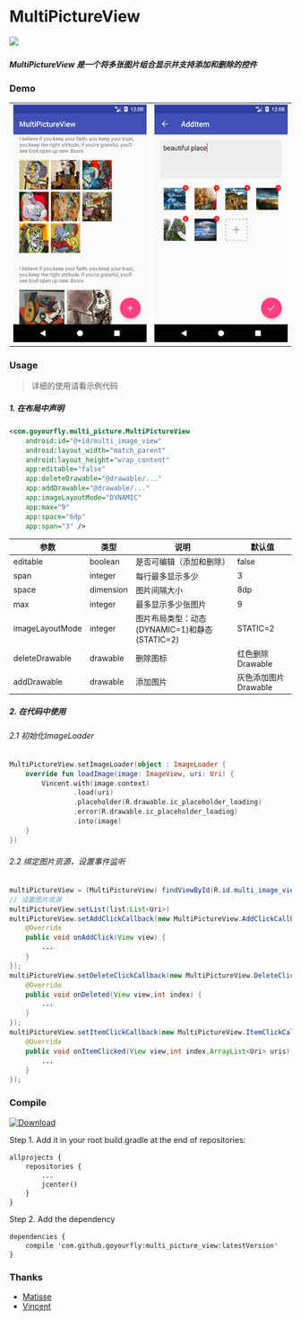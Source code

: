 # MultiPictureView


[![](https://jitpack.io/v/goyourfly/MultiPictureView.svg)](https://jitpack.io/#goyourfly/MultiPictureView)

##### MultiPictureView 是一个将多张图片组合显示并支持添加和删除的控件

### Demo

<table>
<tr>
<td>
<img src='./screenshot/ss1.png' width=‘200’/>
</td>
<td>
<img src='./screenshot/ss2.png' width=‘200’/>
</td>
</tr>
</table>

### Usage
> 详细的使用请看示例代码

##### 1. 在布局中声明
````xml
<com.goyourfly.multi_picture.MultiPictureView
	android:id="@+id/multi_image_view"
	android:layout_width="match_parent"
	android:layout_height="wrap_content"
	app:editable="false"
	app:deleteDrawable="@drawable/..."
	app:addDrawable="@drawable/..."
	app:imageLayoutMode="DYNAMIC"
	app:max="9"
	app:space="6dp"
	app:span="3" />
````

|  参数  |  类型  |  说明  |  默认值  |
|----|----|----|----|
| editable| boolean | 是否可编辑（添加和删除）| false |
|  span | integer | 每行最多显示多少 | 3 |
| space | dimension | 图片间隔大小  | 8dp |
| max | integer | 最多显示多少张图片 | 9 |
| imageLayoutMode | integer | 图片布局类型：动态(DYNAMIC=1)和静态(STATIC=2) | STATIC=2 |
| deleteDrawable | drawable | 删除图标 | 红色删除Drawable |
| addDrawable | drawable | 添加图片 | 灰色添加图片Drawable |

##### 2. 在代码中使用
###### 2.1 初始化ImageLoader
````kotlin
MultiPictureView.setImageLoader(object : ImageLoader {
    override fun loadImage(image: ImageView, uri: Uri) {
        Vincent.with(image.context)
                .load(uri)
                .placeholder(R.drawable.ic_placeholder_loading)
                .error(R.drawable.ic_placeholder_loading)
                .into(image)
    }
})
````

###### 2.2 绑定图片资源，设置事件监听
```` java
multiPictureView = (MultiPictureView) findViewById(R.id.multi_image_view);
// 设置图片资源
multiPictureView.setList(list:List<Uri>)
multiPictureView.setAddClickCallback(new MultiPictureView.AddClickCallback() {
    @Override
    public void onAddClick(View view) {
		...
    }
});
multiPictureView.setDeleteClickCallback(new MultiPictureView.DeleteClickCallback() {
    @Override
    public void onDeleted(View view,int index) {
		...
    }
});
multiPictureView.setItemClickCallback(new MultiPictureView.ItemClickCallback() {
    @Override
    public void onItemClicked(View view,int index,ArrayList<Uri> uris) {
		...
    }
});
````

### Compile

[ ![Download](https://api.bintray.com/packages/goyourfly/maven/MultiPictureView/images/download.svg) ](https://bintray.com/goyourfly/maven/MultiPictureView/_latestVersion)

Step 1. Add it in your root build.gradle at the end of repositories:

````
allprojects {
    repositories {
        ...
        jcenter()
    }
}
````

Step 2. Add the dependency

````
dependencies {
    compile 'com.github.goyourfly:multi_picture_view:latestVersion'
}
````


### Thanks

- [Matisse](https://github.com/zhihu/Matisse)
- [Vincent](https://github.com/goyourfly/Vincent)